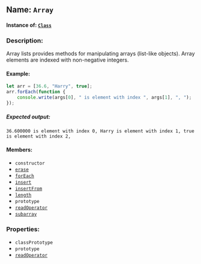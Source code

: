 ## Name: `Array`

#### Instance of: [`Class`](Class.md)

### Description:

Array lists provides methods for manipulating arrays (list-like
objects). Array elements are indexed with non-negative integers.

#### Example:

```js
let arr = [36.6, "Harry", true];
arr.forEach(function {
    console.write(args[0], " is element with index ", args[1], ", ");
});
```

##### Expected output:

```
36.600000 is element with index 0, Harry is element with index 1, true is element with index 2, 
```

#### Members:

- `constructor`
- [`erase`](Array.classPrototype.erase.md)
- [`forEach`](Array.classPrototype.forEach.md)
- [`insert`](Array.classPrototype.insert.md)
- [`insertFrom`](Array.classPrototype.insertFrom.md)
- [`length`](Array.classPrototype.length.md)
- `prototype`
- [`readOperator`](Array.classPrototype.readOperator.md)
- [`subarray`](Array.classPrototype.subarray.md)


### Properties:

- `classPrototype`
- `prototype`
- [`readOperator`](Array.readOperator.md)


